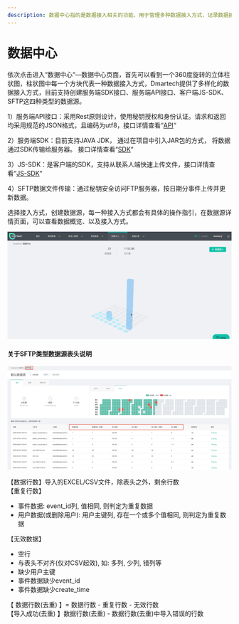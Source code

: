 ```yaml
---
description: 数据中心指的是数据接入相关的功能，用于管理多种数据接入方式，记录数据接入历史。
---
```


# 数据中心

依次点击进入“数据中心“—数据中心页面，首先可以看到一个360度旋转的立体柱状图，柱状图中每一个方块代表一种数据接入方式，Dmartech提供了多样化的数据接入方式，目前支持创建服务端SDK接口、服务端API接口、客户端JS-SDK、SFTP这四种类型的数据源。

1）服务端API接口：采用Rest原则设计，使用秘钥授权和身份认证。请求和返回均采用规范的JSON格式，且编码为utf8，接口详情查看“[API]()“

2）服务端SDK：目前支持JAVA JDK， 通过在项目中引入JAR包的方式， 将数据通过SDK传输给服务器。 接口详情查看“[SDK](../../sdk-js-sdk/sdk-zhong-wen.md)“

3）JS-SDK：是客户端的SDK，支持从联系人端快速上传文件，接口详情查看“[JS-SDK](../../sdk-js-sdk/sdk-js-sdk.md)“

4）SFTP数据文件传输：通过秘钥安全访问FTP服务器，按日期分事件上传并更新数据。

选择接入方式，创建数据源，每一种接入方式都会有具体的操作指引，在数据源详情页面，可以查看数据概览、以及接入方式。

![](../../.gitbook/assets/2%20%281%29.gif)

#### 关于SFTP类型数据源表头说明

![](../../.gitbook/assets/image%20%28311%29.png)

【数据行数】导入的EXCEL/CSV文件，除表头之外，剩余行数  
【重复行数】

* 事件数据: event\_id列, 值相同, 则判定为重复数据
* 用户数据\(或删除用户\): 用户主键列, 存在一个或多个值相同, 则判定为重复数据

【无效数据】

* 空行
*  与表头不对齐\(仅对CSV起效\), 如: 多列, 少列, 错列等
* 缺少用户主键
* 事件数据缺少event\_id
* 事件数据缺少create\_time

【 数据行数\(去重\) 】= 数据行数 - 重复行数 - 无效行数  
【导入成功\(去重\) 】数据行数\(去重\) - 数据行数\(去重\)中导入错误的行数


